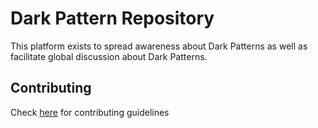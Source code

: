 # Dark Pattern Repository
This platform exists to spread awareness about Dark Patterns as well as facilitate global discussion about Dark Patterns.

## Contributing
Check [here](https://github.com/o-saund/dark-pattern-repo/blob/main/Contributing.md) for contributing guidelines

